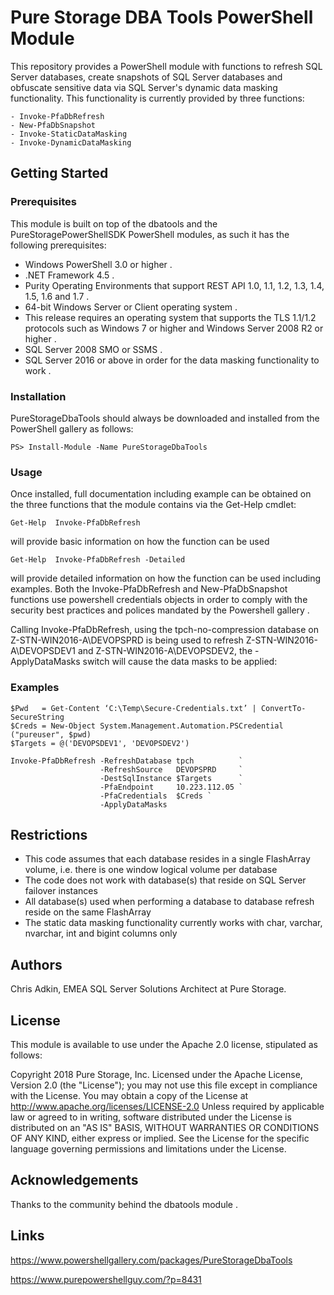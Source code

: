 # Pure Storage DBA Tools PowerShell Module

This repository provides a PowerShell module with functions to refresh SQL Server databases, create snapshots of SQL Server databases and obfuscate sensitive data via SQL Server's dynamic data masking functionality. This functionality is currently provided by three functions: 
```
- Invoke-PfaDbRefresh
- New-PfaDbSnapshot
- Invoke-StaticDataMasking
- Invoke-DynamicDataMasking
```
## Getting Started

### Prerequisites

This module is built on top of the dbatools and the PureStoragePowerShellSDK PowerShell modules, as such it has the following prerequisites:

- Windows PowerShell 3.0 or higher .
- .NET Framework 4.5 .
- Purity Operating Environments that support REST API 1.0, 1.1, 1.2, 1.3, 1.4, 1.5, 1.6 and 1.7 .
- 64-bit Windows Server or Client operating system .
- This release requires an operating system that supports the TLS 1.1/1.2 protocols such as Windows 7 or higher and Windows Server 2008 R2 or higher .
- SQL Server 2008 SMO or SSMS .
- SQL Server 2016 or above in order for the data masking functionality to work .

### Installation

PureStorageDbaTools should always be downloaded and installed from the PowerShell gallery as follows:
```
PS> Install-Module -Name PureStorageDbaTools
```
### Usage

Once installed, full documentation including example can be obtained on the three functions that the module contains via the Get-Help 
cmdlet:
```
Get-Help  Invoke-PfaDbRefresh 
```
will provide basic information on how the function can be used
```
Get-Help  Invoke-PfaDbRefresh -Detailed
```
will provide detailed information on how the function can be used including examples. Both the Invoke-PfaDbRefresh and New-PfaDbSnapshot  functions use powershell credentials  objects in order to comply with the security best practices and polices mandated by the Powershell gallery .

Calling  Invoke-PfaDbRefresh, using the tpch-no-compression database on  Z-STN-WIN2016-A\DEVOPSPRD is being used to refresh  Z-STN-WIN2016-A\DEVOPSDEV1 and Z-STN-WIN2016-A\DEVOPSDEV2, the -ApplyDataMasks switch will cause the data masks to be applied:

### Examples
```
$Pwd   = Get-Content ‘C:\Temp\Secure-Credentials.txt’ | ConvertTo-SecureString
$Creds = New-Object System.Management.Automation.PSCredential ("pureuser", $pwd)
$Targets = @('DEVOPSDEV1', 'DEVOPSDEV2')

Invoke-PfaDbRefresh -RefreshDatabase tpch          `
                    -RefreshSource   DEVOPSPRD     `
                    -DestSqlInstance $Targets      `
                    -PfaEndpoint     10.223.112.05 `
                    -PfaCredentials  $Creds `
                    -ApplyDataMasks
```
## Restrictions

- This code assumes that each database resides in a single FlashArray volume, i.e. there is one window logical volume per database
- The code does not work with database(s) that reside on SQL Server failover instances
- All database(s) used when performing a database to database refresh reside on the same FlashArray
- The static data masking functionality currently works with char, varchar, nvarchar, int and bigint columns only

## Authors

Chris Adkin, EMEA SQL Server Solutions Architect at Pure Storage.

## License

This module is available to use under the Apache 2.0 license, stipulated as follows:

Copyright 2018 Pure Storage, Inc.
Licensed under the Apache License, Version 2.0 (the "License");
you may not use this file except in compliance with the License.
You may obtain a copy of the License at
    http://www.apache.org/licenses/LICENSE-2.0
Unless required by applicable law or agreed to in writing, software
distributed under the License is distributed on  an "AS IS" BASIS,
WITHOUT WARRANTIES OR CONDITIONS OF ANY KIND, either express or implied.
See the License for the specific language governing permissions and
limitations under the License.

## Acknowledgements

Thanks to the community behind the dbatools module .

## Links

https://www.powershellgallery.com/packages/PureStorageDbaTools

https://www.purepowershellguy.com/?p=8431
